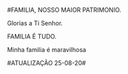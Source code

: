 #FAMILIA, NOSSO MAIOR PATRIMONIO.

Glorias a Ti Senhor.

FAMILIA É TUDO.

Minha familia é maravilhosa

#ATUALIZAÇÃO 25-08-20#
